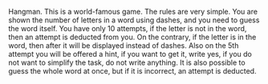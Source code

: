 Hangman.
This is a world-famous game. The rules are very simple. You are shown the number of letters in a word using dashes, and you need to guess the word itself. You have only 10 attempts, if the letter is not in the word, then an attempt is deducted from you. On the contrary, if the letter is in the word, then after it will be displayed instead of dashes. Also on the 5th attempt you will be offered a hint, if you want to get it, write yes, if you do not want to simplify the task, do not write anything. It is also possible to guess the whole word at once, but if it is incorrect, an attempt is deducted.

